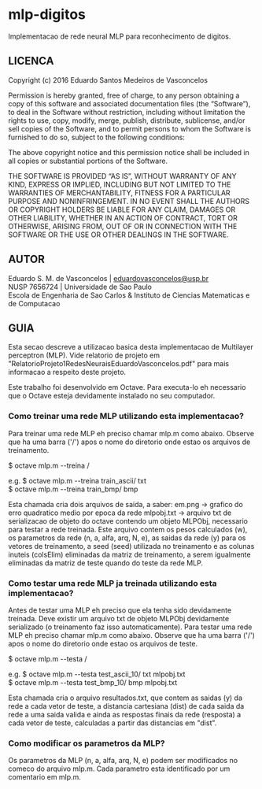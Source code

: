 # mlp-digitos

Implementacao de rede neural MLP para reconhecimento de digitos.

## LICENCA

Copyright (c) 2016 Eduardo Santos Medeiros de Vasconcelos

Permission is hereby granted, free of charge, to any person obtaining 
a copy of this software and associated documentation files (the 
“Software”), to deal in the Software without restriction, including 
without limitation the rights to use, copy, modify, merge, publish, 
distribute, sublicense, and/or sell copies of the Software, and to 
permit persons to whom the Software is furnished to do so, subject to 
the following conditions:

The above copyright notice and this permission notice shall be included 
in all copies or substantial portions of the Software.

THE SOFTWARE IS PROVIDED “AS IS”, WITHOUT WARRANTY OF ANY KIND, EXPRESS 
OR IMPLIED, INCLUDING BUT NOT LIMITED TO THE WARRANTIES OF 
MERCHANTABILITY, FITNESS FOR A PARTICULAR PURPOSE AND NONINFRINGEMENT. 
IN NO EVENT SHALL THE AUTHORS OR COPYRIGHT HOLDERS BE LIABLE FOR ANY 
CLAIM, DAMAGES OR OTHER LIABILITY, WHETHER IN AN ACTION OF CONTRACT, 
TORT OR OTHERWISE, ARISING FROM, OUT OF OR IN CONNECTION WITH THE 
SOFTWARE OR THE USE OR OTHER DEALINGS IN THE SOFTWARE.

## AUTOR

Eduardo S. M. de Vasconcelos | eduardovasconcelos@usp.br
<br>NUSP 7656724 | Universidade de Sao Paulo
<br>Escola de Engenharia de Sao Carlos &
Instituto de Ciencias Matematicas e de Computacao

## GUIA

Esta secao descreve a utilizacao basica desta implementacao de
Multilayer perceptron (MLP). Vide relatorio de projeto em
"RelatorioProjeto1RedesNeuraisEduardoVasconcelos.pdf" para mais
informacao a respeito deste projeto.

Este trabalho foi desenvolvido em Octave. Para executa-lo eh necessario
que o Octave esteja devidamente instalado no seu computador.

### Como treinar uma rede MLP utilizando esta implementacao?

Para treinar uma rede MLP eh preciso chamar mlp.m como abaixo. Observe
que ha uma barra ('/') apos o nome do diretorio onde estao os arquivos
de treinamento.

$ octave mlp.m --treina <nome do diretorio contendo arquivos de exemplos>/ <tipo de arquivo dos exemplos>

e.g. $ octave mlp.m --treina train_ascii/ txt<br>
     $ octave mlp.m --treina train_bmp/ bmp

Esta chamada cria dois arquivos de saida, a saber:
em.png -> grafico do erro quadratico medio por epoca da rede
mlpobj.txt -> arquivo txt de serializacao de objeto do octave contendo um
    objeto MLPObj, necessario para testar a rede treinada. Este arquivo contem
    os pesos calculados (w), os parametros da rede (n, a, alfa, arq, N, e), as saidas
    da rede (y) para os vetores de treinamento, a seed (seed) utilizada no treinamento
    e as colunas inuteis (colsElim) eliminadas da matriz de treinamento, a serem
    igualmente eliminadas da matriz de teste quando do teste da rede MLP.

### Como testar uma rede MLP ja treinada utilizando esta implementacao?

Antes de testar uma MLP eh preciso que ela tenha sido devidamente treinada.
Deve existir um arquivo txt de objeto MLPObj devidamente serializado (o
treinamento faz isso automaticamente). Para testar uma rede MLP eh preciso
chamar mlp.m como abaixo. Observe que ha uma barra ('/') apos o nome do
diretorio onde estao os arquivos de teste.

$ octave mlp.m --testa <nome do diretorio contendo arquivos de teste>/ <tipo de arquivo dos testes> <arquivo de objeto MLP>

e.g. $ octave mlp.m --testa test_ascii_10/ txt mlpobj.txt<br>
     $ octave mlp.m --testa test_bmp_10/ bmp mlpobj.txt

Esta chamada cria o arquivo resultados.txt, que contem as saidas (y) da rede a
cada vetor de teste, a distancia cartesiana (dist) de cada saida da rede a
uma saida valida e ainda as respostas finais da rede (resposta) a cada vetor de
teste, calculadas a partir das distancias em "dist".

### Como modificar os parametros da MLP?

Os parametros da MLP (n, a, alfa, arq, N, e) podem ser modificados no comeco do arquivo mlp.m.
Cada parametro esta identificado por um comentario em mlp.m.
